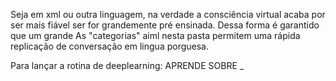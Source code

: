 Seja em xml ou outra linguagem, na verdade a consciência virtual acaba por ser mais fiável ser for grandemente pré ensinada. Dessa forma é garantido que um grande As "categorias" aiml nesta pasta permitem uma rápida replicação de conversação em lingua porguesa. 

Para lançar a rotina de deeplearning: APRENDE SOBRE _
